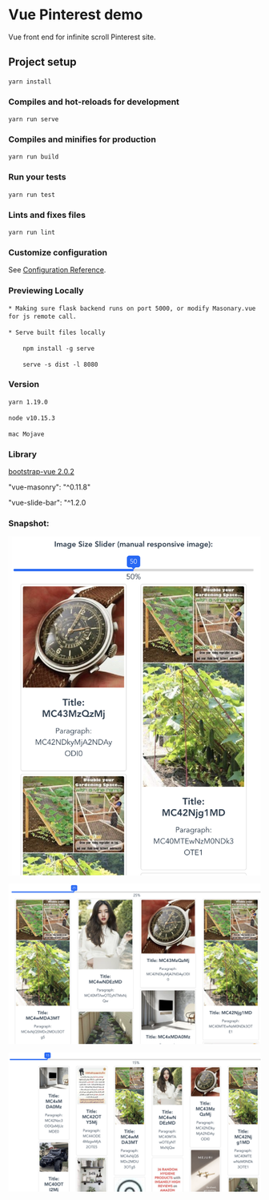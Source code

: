 # Vue Pinterest demo 

Vue front end for infinite scroll Pinterest site.

## Project setup
```
yarn install
```

### Compiles and hot-reloads for development
```
yarn run serve
```

### Compiles and minifies for production
```
yarn run build
```

### Run your tests
```
yarn run test
```

### Lints and fixes files
```
yarn run lint
```

### Customize configuration
See [Configuration Reference](https://cli.vuejs.org/config/).

### Previewing Locally

    * Making sure flask backend runs on port 5000, or modify Masonary.vue for js remote call.

    * Serve built files locally
        
        npm install -g serve

        serve -s dist -l 8080

### Version

    yarn 1.19.0

    node v10.15.3

    mac Mojave

### Library

[bootstrap-vue 2.0.2](https://bootstrap-vue.js.org/docs/components/alert)

"vue-masonry": "^0.11.8"

"vue-slide-bar": "^1.2.0

### Snapshot:

![Image1](doc/s1.png)

![Image2](doc/s2.png)

![Image3](doc/s3.png)
